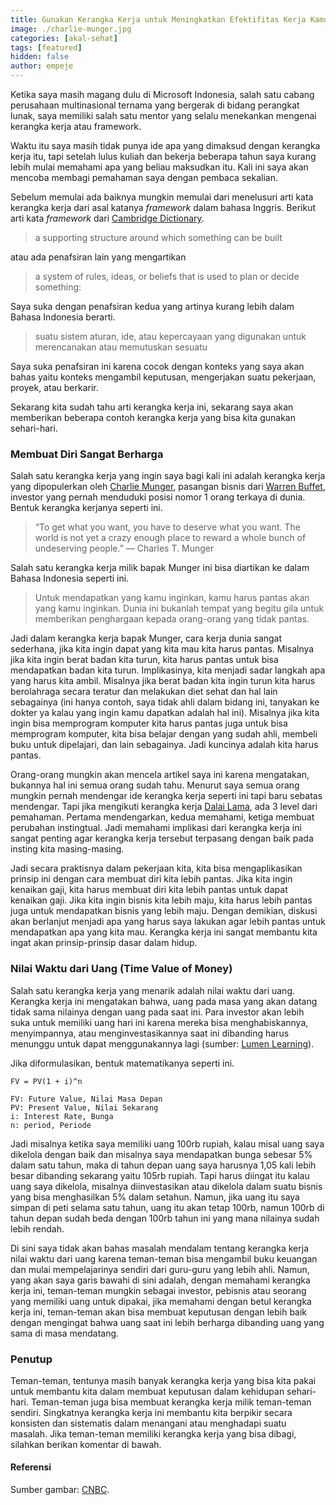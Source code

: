 ```yaml
---
title: Gunakan Kerangka Kerja untuk Meningkatkan Efektifitas Kerja Kamu
image: ./charlie-munger.jpg
categories: [akal-sehat]
tags: [featured]
hidden: false
author: empeje
---
```


Ketika saya masih magang dulu di Microsoft Indonesia, salah satu cabang perusahaan multinasional ternama yang bergerak di bidang perangkat lunak, saya memiliki salah satu mentor yang selalu menekankan mengenai kerangka kerja atau framework.

Waktu itu saya masih tidak punya ide apa yang dimaksud dengan kerangka kerja itu, tapi setelah lulus kuliah dan bekerja beberapa tahun saya kurang lebih mulai memahami apa yang beliau maksudkan itu. Kali ini saya akan mencoba membagi pemahaman saya dengan pembaca sekalian.

Sebelum memulai ada baiknya mungkin memulai dari menelusuri arti kata kerangka kerja dari asal katanya _framework_ dalam bahasa Inggris. Berikut arti kata _framework_ dari [Cambridge Dictionary](https://dictionary.cambridge.org/dictionary/english/framework).

> a supporting structure around which something can be built

atau ada penafsiran lain yang mengartikan

> a system of rules, ideas, or beliefs that is used to plan or decide something:

Saya suka dengan penafsiran kedua yang artinya kurang lebih dalam Bahasa Indonesia berarti.

> suatu sistem aturan, ide, atau kepercayaan yang digunakan untuk merencanakan atau memutuskan sesuatu

Saya suka penafsiran ini karena cocok dengan konteks yang saya akan bahas yaitu konteks mengambil keputusan, mengerjakan suatu pekerjaan, proyek, atau berkarir.

Sekarang kita sudah tahu arti kerangka kerja ini, sekarang saya akan memberikan beberapa contoh kerangka kerja yang bisa kita gunakan sehari-hari.


### Membuat Diri Sangat Berharga

Salah satu kerangka kerja yang ingin saya bagi kali ini adalah kerangka kerja yang dipopulerkan oleh [Charlie Munger](https://en.wikipedia.org/wiki/Charlie_Munger), pasangan bisnis dari [Warren Buffet](https://en.wikipedia.org/wiki/Warren_Buffett), investor yang pernah menduduki posisi nomor 1 orang terkaya di dunia. Bentuk kerangka kerjanya seperti ini.


> “To get what you want, you have to deserve what you want. The world is not yet a crazy enough place to reward a whole bunch of undeserving people.”
> ― Charles T. Munger

Salah satu kerangka kerja milik bapak Munger ini bisa diartikan ke dalam Bahasa Indonesia seperti ini.

> Untuk mendapatkan yang kamu inginkan, kamu harus pantas akan yang kamu inginkan. Dunia ini bukanlah tempat yang begitu gila untuk memberikan penghargaan kepada orang-orang yang tidak pantas.

Jadi dalam kerangka kerja bapak Munger, cara kerja dunia sangat sederhana, jika kita ingin dapat yang kita mau kita harus pantas. Misalnya jika kita ingin berat badan kita turun, kita harus pantas untuk bisa mendapatkan badan kita turun. Implikasinya, kita menjadi sadar langkah apa yang harus kita ambil. Misalnya jika berat badan kita ingin turun kita harus berolahraga secara teratur dan melakukan diet sehat dan hal lain sebagainya (ini hanya contoh, saya tidak ahli dalam bidang ini, tanyakan ke dokter ya kalau yang ingin kamu dapatkan adalah hal ini). Misalnya jika kita ingin bisa memprogram komputer kita harus pantas juga untuk bisa memprogram komputer, kita bisa belajar dengan yang sudah ahli, membeli buku untuk dipelajari, dan lain sebagainya. Jadi kuncinya adalah kita harus pantas.

Orang-orang mungkin akan mencela artikel saya ini karena mengatakan, bukannya hal ini semua orang sudah tahu. Menurut saya semua orang mungkin pernah mendengar ide kerangka kerja seperti ini tapi baru sebatas mendengar. Tapi jika mengikuti kerangka kerja [Dalai Lama](https://en.wikipedia.org/wiki/Dalai_Lama), ada 3 level dari pemahaman. Pertama mendengarkan, kedua memahami, ketiga membuat perubahan instingtual. Jadi memahami implikasi dari kerangka kerja ini sangat penting agar kerangka kerja tersebut terpasang dengan baik pada insting kita masing-masing.

Jadi secara praktisnya dalam pekerjaan kita, kita bisa mengaplikasikan prinsip ini dengan cara membuat diri kita lebih pantas. Jika kita ingin kenaikan gaji, kita harus membuat diri kita lebih pantas untuk dapat kenaikan gaji. Jika kita ingin bisnis kita lebih maju, kita harus lebih pantas juga untuk mendapatkan bisnis yang lebih maju. Dengan demikian, diskusi akan berlanjut menjadi apa yang harus saya lakukan agar lebih pantas untuk mendapatkan apa yang kita mau. Kerangka kerja ini sangat membantu kita ingat akan prinsip-prinsip dasar dalam hidup.

### Nilai Waktu dari Uang (Time Value of Money)

Salah satu kerangka kerja yang menarik adalah nilai waktu dari uang. Kerangka kerja ini mengatakan bahwa, uang pada masa yang akan datang tidak sama nilainya dengan uang pada saat ini. Para investor akan lebih suka untuk memiliki uang hari ini karena mereka bisa menghabiskannya, menyimpannya, atau menginvestasikannya saat ini dibanding harus menunggu untuk dapat menggunakannya lagi (sumber: [Lumen Learning](https://courses.lumenlearning.com/boundless-finance/chapter/present-value-single-amount/)).

Jika diformulasikan, bentuk matematikanya seperti ini.


    FV = PV(1 + i)^n
    
    FV: Future Value, Nilai Masa Depan
    PV: Present Value, Nilai Sekarang
    i: Interest Rate, Bunga
    n: period, Periode

Jadi misalnya ketika saya memiliki uang 100rb rupiah, kalau misal uang saya dikelola dengan baik dan misalnya saya mendapatkan bunga sebesar 5% dalam satu tahun, maka di tahun depan uang saya harusnya 1,05 kali lebih besar dibanding sekarang yaitu 105rb rupiah. Tapi harus diingat itu kalau uang saya dikelola, misalnya diinvestasikan atau dikelola dalam suatu bisnis yang bisa menghasilkan 5% dalam setahun. Namun, jika uang itu saya simpan di peti selama satu tahun, uang itu akan tetap 100rb, namun 100rb di tahun depan sudah beda dengan 100rb tahun ini yang mana nilainya sudah lebih rendah.

Di sini saya tidak akan bahas masalah mendalam tentang kerangka kerja nilai waktu dari uang karena teman-teman bisa mengambil buku keuangan dan mulai mempelajarinya sendiri dari guru-guru yang lebih ahli. Namun, yang akan saya garis bawahi di sini adalah, dengan memahami kerangka kerja ini, teman-teman mungkin sebagai investor, pebisnis atau seorang yang memiliki uang untuk dipakai, jika memahami dengan betul kerangka kerja ini, teman-teman akan bisa membuat keputusan dengan lebih baik dengan mengingat bahwa uang saat ini lebih berharga dibanding uang yang sama di masa mendatang.

### Penutup

Teman-teman, tentunya masih banyak kerangka kerja yang bisa kita pakai untuk membantu kita dalam membuat keputusan dalam kehidupan sehari-hari. Teman-teman juga bisa membuat kerangka kerja milik teman-teman sendiri. Singkatnya kerangka kerja ini membantu kita berpikir secara konsisten dan sistematis dalam menangani atau menghadapi suatu masalah. Jika teman-teman memiliki kerangka kerja yang bisa dibagi, silahkan berikan komentar di bawah.

#### Referensi

Sumber gambar: [CNBC](https://www.cnbc.com/2018/07/26/charlie-mungers-says-he-achieved-success-by-living-by-this-rule.html).

